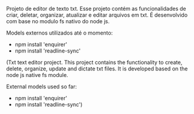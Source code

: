 Projeto de editor de texto txt. 
Esse projeto contém as funcionalidades de criar, deletar, organizar, atualizar e editar arquivos em txt.
É desenvolvido com base no modulo fs nativo do node js.

Models externos utilizados até o momento:
- npm install 'enquirer'
- npm install 'readline-sync'

(Txt text editor project. 
This project contains the functionality to create, delete, organize, update and dictate txt files.
It is developed based on the node js native fs module.

External models used so far:
- npm install 'enquirer'
- npm install 'readline-sync')
